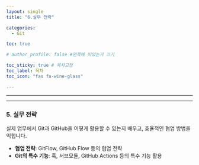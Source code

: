 ```yaml
---
layout: single
title: "6.실무 전략"

categories:
  - Git

toc: true

# author_profile: false #왼쪽에 떠있는거 끄기

toc_sticky: true # 목차고정
toc_label: 목차
toc_icon: "fas fa-wine-glass"

---
```


---
---
### 5. 실무 전략

실제 업무에서 Git과 GitHub을 어떻게 활용할 수 있는지 배우고, 효율적인 협업 방법을 익힙니다.

- **협업 전략**: GitFlow, GitHub Flow 등의 협업 전략
- **Git의 특수 기능**: 훅, 서브모듈, GitHub Actions 등의 특수 기능 활용

